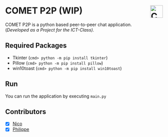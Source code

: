 <h1>COMET P2P (WIP)<img align="right" alt="Comet P2P Logo" width="40" height="40" src="https://raw.githubusercontent.com/phlhg/PPC/master/app/img/logo.png"/>
</h1>

COMET P2P is a python based peer-to-peer chat application.<br/>
(_Developed as a Project for the ICT-Class)._

## Required Packages
* Tkinter (` cmd> python -m pip install tkinter `)
* Pillow (` cmd> python -m pip install pillow `)
* win10toast (` cmd> python -m pip install win10toast `)

## Run
You can run the application by executing `main.py`

## Contributors
- [X] [Nico](https://github.com/MuellerNico)
- [X] [Philippe](https://github.com/phlhg)
